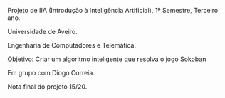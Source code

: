 Projeto de IIA (Introdução à Inteligência Artificial), 1º Semestre, Terceiro ano.

Universidade de Aveiro.

Engenharia de Computadores e Telemática.

Objetivo: Criar um algoritmo inteligente que resolva o jogo Sokoban

Em grupo com Diogo Correia.

Nota final do projeto 15/20.
